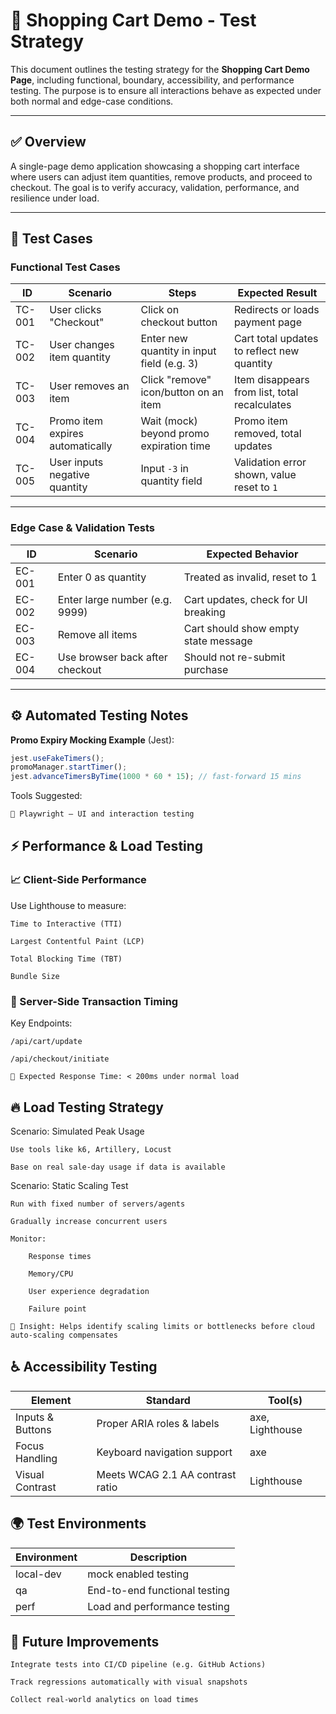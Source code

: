 # 🧪 Shopping Cart Demo - Test Strategy

This document outlines the testing strategy for the **Shopping Cart Demo Page**, including functional, boundary, accessibility, and performance testing. The purpose is to ensure all interactions behave as expected under both normal and edge-case conditions.

---

## ✅ Overview

A single-page demo application showcasing a shopping cart interface where users can adjust item quantities, remove products, and proceed to checkout. The goal is to verify accuracy, validation, performance, and resilience under load.

---

## 🧪 Test Cases

### Functional Test Cases

| ID     | Scenario                                           | Steps                                                                 | Expected Result                                                     |
|--------|----------------------------------------------------|-----------------------------------------------------------------------|----------------------------------------------------------------------|
| TC-001 | User clicks "Checkout"                             | Click on checkout button                                              | Redirects or loads payment page                                     |
| TC-002 | User changes item quantity                         | Enter new quantity in input field (e.g. 3)                            | Cart total updates to reflect new quantity                          |
| TC-003 | User removes an item                               | Click "remove" icon/button on an item                                | Item disappears from list, total recalculates                       |
| TC-004 | Promo item expires automatically                   | Wait (mock) beyond promo expiration time                              | Promo item removed, total updates                                   |
| TC-005 | User inputs negative quantity                      | Input `-3` in quantity field                                          | Validation error shown, value reset to `1`                          |

---

### Edge Case & Validation Tests

| ID     | Scenario                           | Expected Behavior                       |
|--------|------------------------------------|-----------------------------------------|
| EC-001 | Enter 0 as quantity                | Treated as invalid, reset to 1          |
| EC-002 | Enter large number (e.g. 9999)     | Cart updates, check for UI breaking     |
| EC-003 | Remove all items                   | Cart should show empty state message    |
| EC-004 | Use browser back after checkout    | Should not re-submit purchase           |

---

## ⚙️ Automated Testing Notes

**Promo Expiry Mocking Example** (Jest):
```ts
jest.useFakeTimers();
promoManager.startTimer();
jest.advanceTimersByTime(1000 * 60 * 15); // fast-forward 15 mins
```
Tools Suggested:

    🧪 Playwright – UI and interaction testing


## ⚡ Performance & Load Testing

### 📈 Client-Side Performance

Use Lighthouse to measure:

    Time to Interactive (TTI)

    Largest Contentful Paint (LCP)

    Total Blocking Time (TBT)

    Bundle Size

### 🧩 Server-Side Transaction Timing

Key Endpoints:

    /api/cart/update

    /api/checkout/initiate

    🎯 Expected Response Time: < 200ms under normal load

## 🔥 Load Testing Strategy
Scenario: Simulated Peak Usage

    Use tools like k6, Artillery, Locust

    Base on real sale-day usage if data is available

Scenario: Static Scaling Test

    Run with fixed number of servers/agents

    Gradually increase concurrent users

    Monitor:

        Response times

        Memory/CPU

        User experience degradation

        Failure point

    🧠 Insight: Helps identify scaling limits or bottlenecks before cloud auto-scaling compensates

## ♿ Accessibility Testing

Element |	Standard |	Tool(s)|
|-------|------------|---------|
Inputs & Buttons|	Proper ARIA roles & labels|	axe, Lighthouse
Focus Handling	|Keyboard navigation support	|axe
Visual Contrast |	Meets WCAG 2.1 AA contrast ratio |	Lighthouse

## 🌍 Test Environments

Environment |	Description |
|-----------|----------|
local-dev	| mock enabled testing 
qa |	End-to-end functional testing
perf |	Load and performance testing

## 🧪 Future Improvements

    Integrate tests into CI/CD pipeline (e.g. GitHub Actions)

    Track regressions automatically with visual snapshots

    Collect real-world analytics on load times